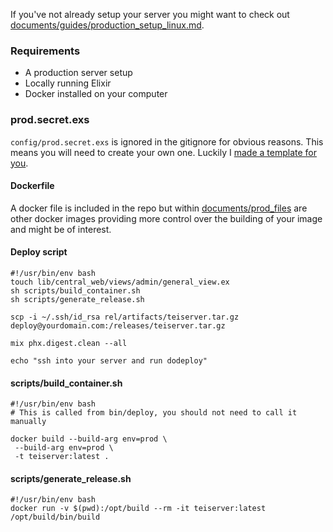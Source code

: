 If you've not already setup your server you might want to check out [documents/guides/production_setup_linux.md](/documents/guides/production_setup_linux.md).

### Requirements
- A production server setup
- Locally running Elixir
- Docker installed on your computer

### prod.secret.exs
`config/prod.secret.exs` is ignored in the gitignore for obvious reasons. This means you will need to create your own one. Luckily I [made a template for you](/documents/prod/example_prod_secret.exs).

#### Dockerfile
A docker file is included in the repo but within [documents/prod_files](documents/prod_files) are other docker images providing more control over the building of your image and might be of interest.

#### Deploy script
```
#!/usr/bin/env bash
touch lib/central_web/views/admin/general_view.ex
sh scripts/build_container.sh
sh scripts/generate_release.sh

scp -i ~/.ssh/id_rsa rel/artifacts/teiserver.tar.gz deploy@yourdomain.com:/releases/teiserver.tar.gz

mix phx.digest.clean --all

echo "ssh into your server and run dodeploy"
```

#### scripts/build_container.sh
```
#!/usr/bin/env bash
# This is called from bin/deploy, you should not need to call it manually

docker build --build-arg env=prod \
 --build-arg env=prod \
 -t teiserver:latest .
```

#### scripts/generate_release.sh
```
#!/usr/bin/env bash
docker run -v $(pwd):/opt/build --rm -it teiserver:latest /opt/build/bin/build
```